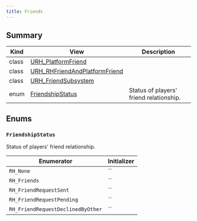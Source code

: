 ```yaml
---
title: Friends
---
```


## Summary
| Kind | View | Description |
|------|------|-------------|
|class|[URH_PlatformFriend](/unreal-plugins/all/classurh__platformfriend/#classURH__PlatformFriend)||
|class|[URH_RHFriendAndPlatformFriend](/unreal-plugins/all/classurh__rhfriendandplatformfriend/#classURH__RHFriendAndPlatformFriend)||
|class|[URH_FriendSubsystem](/unreal-plugins/all/classurh__friendsubsystem/#classURH__FriendSubsystem)||
|enum|[FriendshipStatus](/unreal-plugins/group__friends/#group__Friends_1gaa62b73aa8acc62ee0551d83f8da13244)|Status of players' friend relationship.|
## Enums




### `FriendshipStatus` <a id="group__Friends_1gaa62b73aa8acc62ee0551d83f8da13244"></a>
Status of players' friend relationship.



| Enumerator | Initializer|
|------------|------------|
|`RH_None`|``|
|`RH_Friends`|``|
|`RH_FriendRequestSent`|``|
|`RH_FriendRequestPending`|``|
|`RH_FriendRequestDeclinedByOther`|``|



